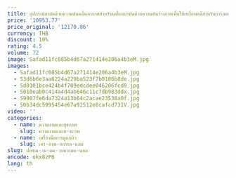 ```yaml
---
title: อุปกรณ์บําบัดด้วยความดันคลื่นอากาศสําหรับเครื่องบําบัดด้วยความดันร่างกายเพื่อให้เหงื่อพอดีสําหรับการลดน้ําหนัก
price: '10953.77'
price_original: '12170.86'
currency: THB
discount: 10%
rating: 4.5
volume: 72
image: Safad11fc085b4d67a271414e206a4b3eM.jpg
images:
  - Safad11fc085b4d67a271414e206a4b3eM.jpg
  - S3d6b6e3aa6224a229ba523f7b0186b8de.jpg
  - Sd0101bce424b4f709edcdee046206fcd9.jpg
  - S010eab0c414a4d4ab646c11c7db983ddx.jpg
  - S9907fe6da7324a13b64c2acae23538a0f.jpg
  - S0b34dc5995454e67a92512e8cafcd731V.jpg
video: ''
categories:
  - name: ความงามและสุขภาพ
    slug: ความงามและส-ขภาพ
  - name: เครื่องมือการดูแลผิว
    slug: เคร-องม-อการด-แลผ
slug: ปกรณ-าบ-ดด-วยความด-นคล
encode: okx8zP6
lang: th
---
```

  